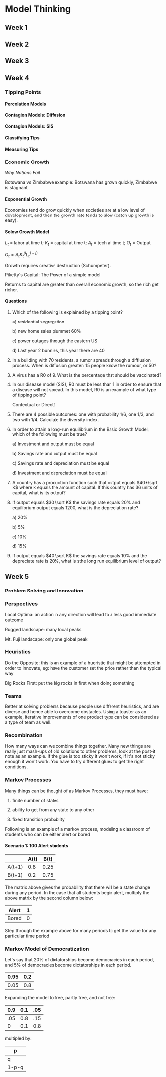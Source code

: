 # Model Thinking

## Week 1

## Week 2

## Week 3

## Week 4

### Tipping Points

#### Percolation Models

#### Contagion Models: Diffusion

#### Contagion Models: SIS

#### Classifying Tips

#### Measuring Tips

### Economic Growth

*Why Nations Fail*

Botswana vs Zimbabwe example: Botswana has grown quickly, Zimbabwe is stagnant

#### Exponential Growth

Economies tend do grow quickly when societies are at a low level of development, and then the growth rate tends to slow (catch up growth is easy). 

#### Solow Growth Model

$L_t$ = labor at time t; $K_t$ = capital at time t; $A_t$ = tech at time t; $O_t$ = Output

$O_t = A_t K_t^\beta L_t^{1-\beta}$

Growth requires creative destruction (Schumpeter). 

Piketty's Capital: The Power of a simple model

Returns to capital are greater than overall economic growth, so the rich get richer.

#### Questions

1. Which of the following is explained by a tipping point?

   a) residential segregation

   b) new home sales plummet 60%

   c) power outages through the eastern US

   d) Last year 2 bunnies, this year there are 40

2. In a building with 70 residents, a rumor spreads through a diffiusion process. When is diffusion greater: 15 people know the rumour, or 50?

3. A virus has a R0 of 9. What is the percentage that should be vaccinated?

4. In our disease model (SIS), R0 must be less than 1 in order to ensure that a disease will not spread. In this model, R0 is an example of what type of tipping point?

   Contextual or Direct?

5. There are 4 possible outcomes: one with probability 1/6, one 1/3, and two with 1/4. Calculate the diversity index. 

6. In order to attain a long-run equilibrium in the Basic Growth Model, which of the following must be true?

   a) Investment and output must be equal

   b) Savings rate and output must be equal

   c) Savings rate and depreciation must be equal

   d) Investment and depreciation must be equal

7. A country has a production function such that output equals $40*\sqrt K$ where k equals the amount of capital. If this country has 36 units of capital, what is its output?

8. If output equals $30 \sqrt K$ the savings rate equals 20% and equilibrium output equals 1200, what is the depreciation rate?

   a) 20%

   b) 5%

   c) 10%

   d) 15%

9. If output equals $40 \sqrt K$ the savings rate equals 10% and the depreciate rate is 20%, what is sthe long run equilibrium level of output?

## Week 5

### Problem Solving and Innovation

### Perspectives

Local Optima: an action in any direction will lead to a less good immediate outcome

Rugged landscape: many local peaks

Mt. Fuji landscape: only one global peak

### Heuristics

Do the Opposite: this is an example of a hueristic that might be attempted in order to innovate, eg: have the customer set the price rather than the typical way

Big Rocks First: put the big rocks in first when doing something

### Teams

Better at solving problems because people use different heuristics, and are diverse and hence able to overcome obstacles. Using a toaster as an example, iterative improvements of one product type can be considered as a type of team as well. 



### Recombination

How many ways can we combine things together. Many new things are really just mash-ups of old solutions to other problems, look at the post-it note as an example. If the glue is too sticky it won't work, if it's not sticky enough it won't work. You have to try different glues to get the right conditions. 

### Markov Processes

Many things can be thought of as Markov Processes, they must have:

1) finite number of states

2) ability to get from any state to any other

3) fixed transition probablity

Following is an example of a markov process, modeling a classroom of students who can be either alert or bored

#### Scenario 1: 100 Alert students

|        | A(t) | B(t) |
| ------ | ---- | ---- |
| A(t+1) | 0.8  | 0.25 |
| B(t+1) | 0.2  | 0.75 |

The matrix above gives the probability that there will be a state change during any period. In the case that all students begin alert, multiply the above matrix by the second column below:

| Alert | 1    |
| ----- | ---- |
| Bored | 0    |

Step through the example above for many periods to get the value for any particular time period

### Markov Model of Democratization

Let's say that 20% of dictatorships become democracies in each period, and 5% of democracies become dictatorships in each period. 

| 0.95 | 0.2  |
| ---- | ---- |
| 0.05 | 0.8  |

Expanding the model to free, partly free, and not free: 

| 0.9  | 0.1  | .05  |
| ---- | ---- | ---- |
| .05  | 0.8  | .15  |
| 0    | 0.1  | 0.8  |

multipled by:

| p     |
| ----- |
| q     |
| 1-p-q |

